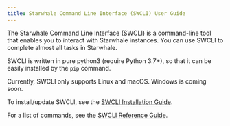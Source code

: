 ```yaml
---
title: Starwhale Command Line Interface (SWCLI) User Guide
---
```


The Starwhale Command Line Interface (SWCLI) is a command-line tool that enables you to interact with Starwhale instances. You can use SWCLI to complete almost all tasks in Starwhale.

SWCLI is written in pure python3 (require Python 3.7+), so that it can be easily installed by the `pip` command.

Currently, SWCLI only supports Linux and macOS. Windows is coming soon.

To install/update SWCLI, see the [SWCLI Installation Guide](installation).

For a list of commands, see the [SWCLI Reference Guide](../reference/swcli).

